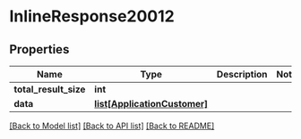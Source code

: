 # InlineResponse20012

## Properties
Name | Type | Description | Notes
------------ | ------------- | ------------- | -------------
**total_result_size** | **int** |  | 
**data** | [**list[ApplicationCustomer]**](ApplicationCustomer.md) |  | 

[[Back to Model list]](../README.md#documentation-for-models) [[Back to API list]](../README.md#documentation-for-api-endpoints) [[Back to README]](../README.md)


